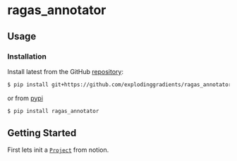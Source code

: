 # ragas_annotator


<!-- WARNING: THIS FILE WAS AUTOGENERATED! DO NOT EDIT! -->

## Usage

### Installation

Install latest from the GitHub
[repository](https://github.com/explodinggradients/ragas_annotator):

``` sh
$ pip install git+https://github.com/explodinggradients/ragas_annotator.git
```

or from [pypi](https://pypi.org/project/ragas_annotator/)

``` sh
$ pip install ragas_annotator
```

## Getting Started

First lets init a
[`Project`](https://explodinggradients.github.io/ragas_annotator/project/core.html#project)
from notion.
